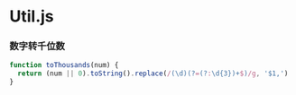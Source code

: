 # Util.js

### 数字转千位数
``` js
function toThousands(num) {
  return (num || 0).toString().replace(/(\d)(?=(?:\d{3})+$)/g, '$1,')
} 
```